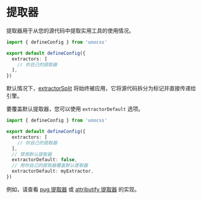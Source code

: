 # 提取器

提取器用于从您的源代码中提取实用工具的使用情况。

```ts [uno.config.ts]
import { defineConfig } from 'unocss'

export default defineConfig({
  extractors: [
    // 你自己的提取器
  ],
})
```

默认情况下，[extractorSplit](https://github.com/unocss/unocss/blob/main/packages/core/src/extractors/split.ts) 将始终被应用，它将源代码拆分为标记并直接传递给引擎。

要覆盖默认提取器，您可以使用 `extractorDefault` 选项。

```ts [uno.config.ts]
import { defineConfig } from 'unocss'

export default defineConfig({
  extractors: [
    // 你自己的提取器
  ],
  // 禁用默认提取器
  extractorDefault: false,
  // 用你自己的提取器覆盖默认提取器
  extractorDefault: myExtractor,
})
```

例如，请查看 [pug 提取器](https://github.com/unocss/unocss/tree/main/packages/extractor-pug) 或 [attributify 提取器](https://github.com/unocss/unocss/blob/main/packages/preset-attributify/src/extractor.ts) 的实现。
